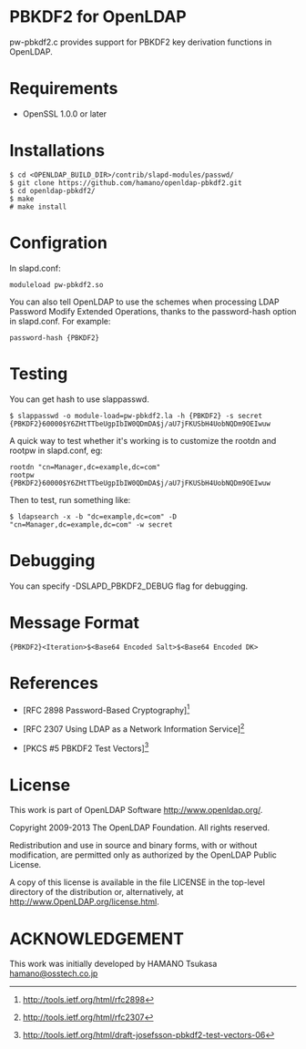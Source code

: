 PBKDF2 for OpenLDAP
=======================

pw-pbkdf2.c provides support for PBKDF2 key derivation functions in
OpenLDAP.

# Requirements

  * OpenSSL 1.0.0 or later

# Installations

    $ cd <OPENLDAP_BUILD_DIR>/contrib/slapd-modules/passwd/
    $ git clone https://github.com/hamano/openldap-pbkdf2.git
    $ cd openldap-pbkdf2/
    $ make
    # make install

# Configration

In slapd.conf:

    moduleload pw-pbkdf2.so

You can also tell OpenLDAP to use the schemes when processing LDAP
Password Modify Extended Operations, thanks to the password-hash
option in slapd.conf. For example:

    password-hash {PBKDF2}

# Testing

You can get hash to use slappasswd.

    $ slappasswd -o module-load=pw-pbkdf2.la -h {PBKDF2} -s secret
    {PBKDF2}60000$Y6ZHtTTbeUgpIbIW0QDmDA$j/aU7jFKUSbH4UobNQDm9OEIwuw

A quick way to test whether it's working is to customize the rootdn and
rootpw in slapd.conf, eg:

    rootdn "cn=Manager,dc=example,dc=com"
    rootpw {PBKDF2}60000$Y6ZHtTTbeUgpIbIW0QDmDA$j/aU7jFKUSbH4UobNQDm9OEIwuw

Then to test, run something like:

    $ ldapsearch -x -b "dc=example,dc=com" -D "cn=Manager,dc=example,dc=com" -w secret

# Debugging
You can specify -DSLAPD_PBKDF2_DEBUG flag for debugging.

# Message Format

    {PBKDF2}<Iteration>$<Base64 Encoded Salt>$<Base64 Encoded DK>

# References

* [RFC 2898 Password-Based Cryptography][^1]
[^1]: http://tools.ietf.org/html/rfc2898

* [RFC 2307 Using LDAP as a Network Information Service][^2]
[^2]: http://tools.ietf.org/html/rfc2307

* [PKCS #5 PBKDF2 Test Vectors][^3]
[^3]: http://tools.ietf.org/html/draft-josefsson-pbkdf2-test-vectors-06

# License
This work is part of OpenLDAP Software <http://www.openldap.org/>.

Copyright 2009-2013 The OpenLDAP Foundation.
All rights reserved.

Redistribution and use in source and binary forms, with or without
modification, are permitted only as authorized by the OpenLDAP
Public License.

A copy of this license is available in the file LICENSE in the
top-level directory of the distribution or, alternatively, at
<http://www.OpenLDAP.org/license.html>.

# ACKNOWLEDGEMENT
This work was initially developed by HAMANO Tsukasa <hamano@osstech.co.jp>
